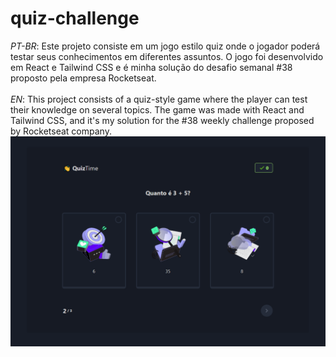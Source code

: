 # quiz-challenge
*PT-BR*:
Este projeto consiste em um jogo estilo quiz onde o jogador poderá testar seus conhecimentos em diferentes assuntos. O jogo foi desenvolvido em React e Tailwind CSS e é minha solução do desafio semanal #38 proposto pela empresa Rocketseat.<br><br>
*EN*:
This project consists of a quiz-style game where the player can test their knowledge on several topics. The game was made with React and Tailwind CSS, and it's my solution for the #38 weekly challenge proposed by Rocketseat company.<br>
![Project screenshot](https://github.com/BaiaGui/quiz-challenge/blob/main/quiz-challenge/src/assets/screenshot.png)
